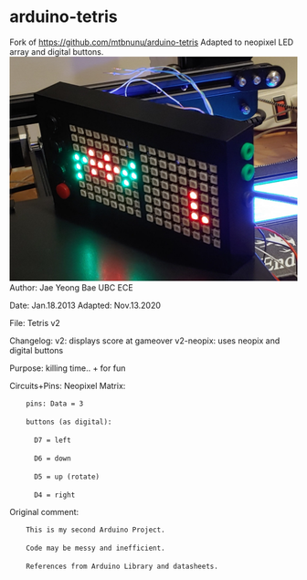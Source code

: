 # arduino-tetris
Fork of https://github.com/mtbnunu/arduino-tetris
Adapted to neopixel LED array and digital buttons.
![photo of tetris neopixel](https://github.com/lukesf/arduino-tetris/blob/master/tetris-neopixel.jpg)
Author: Jae Yeong Bae
        UBC ECE

Date:   Jan.18.2013
Adapted: Nov.13.2020

File:   Tetris v2

Changelog:
        v2: displays score at gameover
        v2-neopix: uses neopix and digital buttons
        
Purpose:
        killing time.. + for fun
          
Circuits+Pins:
        Neopixel Matrix:
        
        pins: Data = 3
              
        buttons (as digital):
        
          D7 = left
          
          D6 = down
          
          D5 = up (rotate)
          
          D4 = right 
          

Original comment:

        This is my second Arduino Project. 
        
        Code may be messy and inefficient.
        
        References from Arduino Library and datasheets.
        
